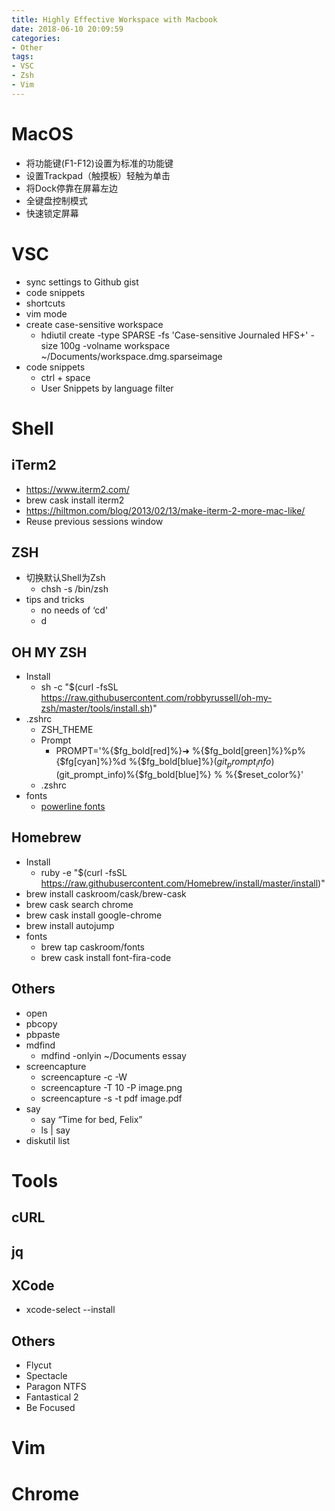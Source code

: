 ```yaml
---
title: Highly Effective Workspace with Macbook
date: 2018-06-10 20:09:59
categories:
- Other
tags:
- VSC
- Zsh
- Vim
---
```

# MacOS

* 将功能键(F1-F12)设置为标准的功能键
* 设置Trackpad（触摸板）轻触为单击
* 将Dock停靠在屏幕左边
* 全键盘控制模式
* 快速锁定屏幕

# VSC

* sync settings to Github gist
* code snippets
* shortcuts
* vim mode
* create case-sensitive workspace
    * hdiutil create -type SPARSE -fs 'Case-sensitive Journaled HFS+' -size 100g -volname workspace ~/Documents/workspace.dmg.sparseimage
* code snippets
    * ctrl + space
    * User Snippets by language filter

<!-- more -->

# Shell

## iTerm2
* https://www.iterm2.com/
* brew cask install iterm2
* https://hiltmon.com/blog/2013/02/13/make-iterm-2-more-mac-like/
* Reuse previous sessions window

## ZSH
* 切换默认Shell为Zsh
    * chsh -s /bin/zsh
* tips and tricks
    * no needs of ‘cd'
    * d

## OH MY ZSH
* Install
    * sh -c "$(curl -fsSL https://raw.githubusercontent.com/robbyrussell/oh-my-zsh/master/tools/install.sh)"
* .zshrc
    * ZSH_THEME
    * Prompt
        * PROMPT='%{$fg_bold[red]%}➜ %{$fg_bold[green]%}%p%{$fg[cyan]%}%d %{$fg_bold[blue]%}$(git_prompt_info)%{$fg_bold[blue]%}% %{$reset_color%}>'#PROMPT='%{$fg_bold[red]%}➜ %{$fg_bold[green]%}%p %{$fg[cyan]%}%c %{$fg_bold[blue]%}$(git_prompt_info)%{$fg_bold[blue]%} % %{$reset_color%}'
    * .zshrc
* fonts
  * [powerline fonts](https://github.com/powerline/fonts)

## Homebrew
* Install
    * ruby -e "$(curl -fsSL https://raw.githubusercontent.com/Homebrew/install/master/install)"
* brew install caskroom/cask/brew-cask
* brew cask search chrome
* brew cask install google-chrome
* brew install autojump
* fonts
    * brew tap caskroom/fonts
    * brew cask install font-fira-code

## Others
* open
* pbcopy
* pbpaste
* mdfind
    * mdfind -onlyin ~/Documents essay
* screencapture
    * screencapture -c -W
    * screencapture -T 10 -P image.png
    * screencapture -s -t pdf image.pdf
* say
    * say “Time for bed, Felix”
    * ls | say
* diskutil list

# Tools

## cURL

## jq

## XCode
* xcode-select --install

## Others
* Flycut
* Spectacle
* Paragon NTFS
* Fantastical 2
* Be Focused

# Vim

# Chrome

